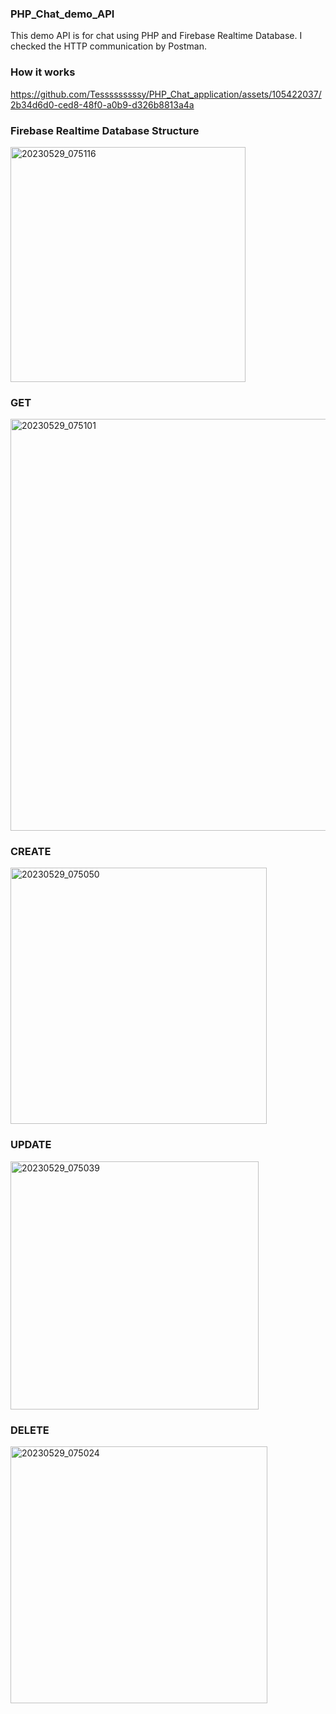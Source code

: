 ### PHP_Chat_demo_API
This demo API is for chat using PHP and Firebase Realtime Database.
I checked the HTTP communication by Postman.

### How it works
https://github.com/Tesssssssssy/PHP_Chat_application/assets/105422037/2b34d6d0-ced8-48f0-a0b9-d326b8813a4a

### Firebase Realtime Database Structure
<img width="376" alt="20230529_075116" src="https://github.com/Tesssssssssy/PHP_Chat_application/assets/105422037/070162ac-2ac2-429c-8bd9-eb863ee57234">

### GET
<img width="659" alt="20230529_075101" src="https://github.com/Tesssssssssy/PHP_Chat_application/assets/105422037/7b830234-602a-46a9-a053-273a6cde829a">

### CREATE
<img width="410" alt="20230529_075050" src="https://github.com/Tesssssssssy/PHP_Chat_application/assets/105422037/fa1857ff-c0f9-4ec1-8c21-6b65d2aa1bf9">

### UPDATE
<img width="397" alt="20230529_075039" src="https://github.com/Tesssssssssy/PHP_Chat_application/assets/105422037/6a46ac83-b3cf-48d0-89fa-0b369e821b9b">

### DELETE
<img width="411" alt="20230529_075024" src="https://github.com/Tesssssssssy/PHP_Chat_application/assets/105422037/c1a736a2-23b3-4f47-9b25-bbe3897bd2cf">
